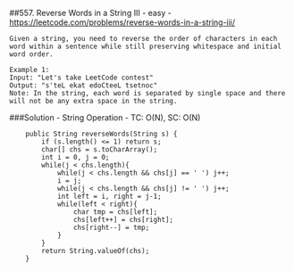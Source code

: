##557. Reverse Words in a String III - easy - https://leetcode.com/problems/reverse-words-in-a-string-iii/
```
Given a string, you need to reverse the order of characters in each word within a sentence while still preserving whitespace and initial word order.

Example 1:
Input: "Let's take LeetCode contest"
Output: "s'teL ekat edoCteeL tsetnoc"
Note: In the string, each word is separated by single space and there will not be any extra space in the string.
```
###Solution - String Operation - TC: O(N), SC: O(N)
```
    public String reverseWords(String s) {
        if (s.length() <= 1) return s;
        char[] chs = s.toCharArray();
        int i = 0, j = 0;
        while(j < chs.length){
            while(j < chs.length && chs[j] == ' ') j++;
            i = j;
            while(j < chs.length && chs[j] != ' ') j++;
            int left = i, right = j-1;
            while(left < right){
                char tmp = chs[left];
                chs[left++] = chs[right];
                chs[right--] = tmp;
            }
        }
        return String.valueOf(chs);
    }
```
